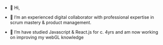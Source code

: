 - 👋 Hi,

- 👀 I’m an experienced digital collaborator with professional expertise in scrum mastery & product management.

- 🧠 I’m have studied Javascript & React.js for c. 4yrs and am now working on improving my webGL knowledge
